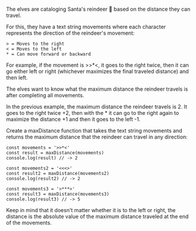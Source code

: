 The elves are cataloging Santa's reindeer 🦌 based on the distance they can travel.

For this, they have a text string movements where each character represents the direction of the reindeer's movement:

```
> = Moves to the right
< = Moves to the left
* = Can move forward or backward
```

For example, if the movement is >>\*<, it goes to the right twice, then it can go either left or right (whichever maximizes the final traveled distance) and then left.

The elves want to know what the maximum distance the reindeer travels is after completing all movements.

In the previous example, the maximum distance the reindeer travels is 2. It goes to the right twice +2, then with the \* it can go to the right again to maximize the distance +1 and then it goes to the left -1.

Create a maxDistance function that takes the text string movements and returns the maximum distance that the reindeer can travel in any direction:

```
const movements = '>>*<'
const result = maxDistance(movements)
console.log(result) // -> 2

const movements2 = '<<<>'
const result2 = maxDistance(movements2)
console.log(result2) // -> 2

const movements3 = '>***>'
const result3 = maxDistance(movements3)
console.log(result3) // -> 5
```

Keep in mind that it doesn't matter whether it is to the left or right, the distance is the absolute value of the maximum distance traveled at the end of the movements.
